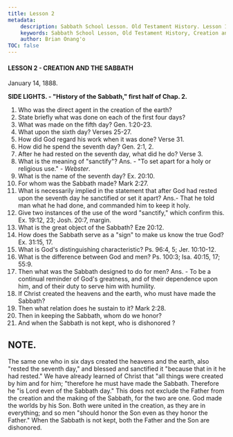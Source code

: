 ```yaml
---
title: Lesson 2
metadata:
    description: Sabbath School Lesson. Old Testament History. Lesson 1. January 14, 1888. Creation and the Sabbath. 
    keywords: Sabbath School Lesson, Old Testament History, Creation and the Sabbath, Lesson 1. January 14, 1888. Creation.
    author: Brian Onang'o
TOC: false
---
```


#### LESSON 2 - CREATION AND THE SABBATH

January 14, 1888.


**SIDE LIGHTS. - "History of the Sabbath," first half of Chap. 2.**

1. Who was the direct agent in the creation of the earth?
2. State briefly what was done on each of the first four days?
3. What was made on the fifth day? Gen. 1:20-23.
4. What upon the sixth day? Verses 25-27.
5. How did God regard his work when it was done? Verse 31.
6. How did he spend the seventh day? Gen. 2:1, 2.
7. After he had rested on the seventh day, what did he do? Verse 3.
8. What is the meaning of "sanctify"? Ans. - "To set apart for a holy or religious use." - *Webster*.
9. What is the name of the seventh day? Ex. 20:10.
10. For whom was the Sabbath made? Mark 2:27.
11. What is necessarily implied in the statement that after God had rested upon the seventh day he sanctified or set it apart? Ans.- That he told man what he had done, and commanded him to keep it holy.
12. Give two instances of the use of the word "sanctify," which confirm this. Ex. 19:12, 23; Josh. 20:7, margin.
13. What is the great object of the Sabbath? Eze 20:12.
14. How does the Sabbath serve as a "sign" to make us know the true God? Ex. 31:15, 17.
15. What is God's distinguishing characteristic? Ps. 96:4, 5; Jer. 10:10-12.
16. What is the difference between God and men? Ps. 100:3; Isa. 40:15, 17; 55:9.
17. Then what was the Sabbath designed to do for men? Ans. - To be a continual reminder of God's greatness, and of their dependence upon him, and of their duty to serve him with humility.
18. If Christ created the heavens and the earth, who must have made the Sabbath?
19. Then what relation does he sustain to it? Mark 2:28.
20. Then in keeping the Sabbath, whom do we honor?
21. And when the Sabbath is not kept, who is dishonored ?

## NOTE.

The same one who in six days created the heavens and the earth, also "rested the seventh day," and blessed and sanctified it "because that in it he had rested." We have already learned of Christ that "all things were created by him and for him; "therefore he must have made the Sabbath. Therefore he "is Lord even of the Sabbath day." This does not exclude the Father from the creation and the making of the Sabbath, for the two are one. God made the worlds by his Son. Both were united in the creation, as they are in everything; and so men "should honor the Son even as they honor the Father." When the Sabbath is not kept, both the Father and the Son are dishonored.
